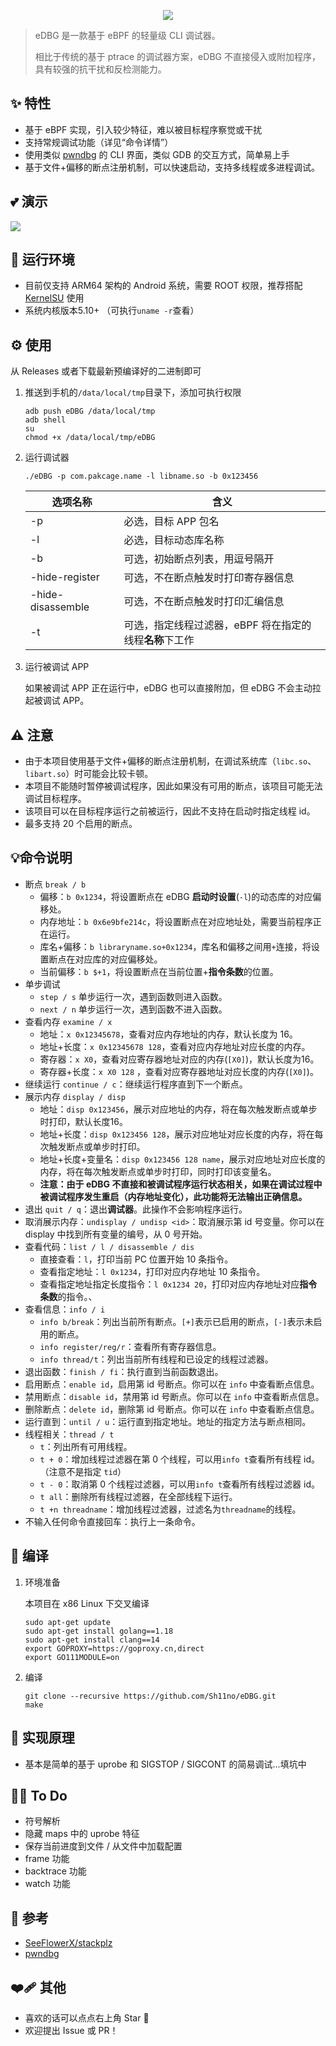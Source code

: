 <p align="center"> <img src="logo.png"/></p>


> eDBG 是一款基于 eBPF 的轻量级 CLI 调试器。<br />
>
> 相比于传统的基于 ptrace 的调试器方案，eDBG 不直接侵入或附加程序，具有较强的抗干扰和反检测能力。

## ✨ 特性

- 基于 eBPF 实现，引入较少特征，难以被目标程序察觉或干扰
- 支持常规调试功能（详见“命令详情”）
- 使用类似 [pwndbg](https://github.com/pwndbg/pwndbg) 的 CLI 界面，类似 GDB 的交互方式，简单易上手
- 基于文件+偏移的断点注册机制，可以快速启动，支持多线程或多进程调试。

## 💕 演示

![](demo.png)

## 🚀 运行环境

- 目前仅支持 ARM64 架构的 Android 系统，需要 ROOT 权限，推荐搭配 [KernelSU](https://github.com/tiann/KernelSU) 使用
- 系统内核版本5.10+ （可执行`uname -r`查看）

## ⚙️ 使用

从 Releases 或者下载最新预编译好的二进制即可

1. 推送到手机的`/data/local/tmp`目录下，添加可执行权限

   ```shell
   adb push eDBG /data/local/tmp
   adb shell
   su
   chmod +x /data/local/tmp/eDBG
   ```

2. 运行调试器

   ```shell
   ./eDBG -p com.pakcage.name -l libname.so -b 0x123456
   ```

   | 选项名称          | 含义                                                    |
   | ----------------- | ------------------------------------------------------- |
   | -p                | 必选，目标 APP 包名                                     |
   | -l                | 必选，目标动态库名称                                    |
   | -b                | 可选，初始断点列表，用逗号隔开                          |
   | -hide-register    | 可选，不在断点触发时打印寄存器信息                      |
   | -hide-disassemble | 可选，不在断点触发时打印汇编信息                        |
   | -t                | 可选，指定线程过滤器，eBPF 将在指定的线程**名称**下工作 |

3. 运行被调试 APP

   如果被调试 APP 正在运行中，eDBG 也可以直接附加，但 eDBG 不会主动拉起被调试 APP。

## ⚠️ 注意

- 由于本项目使用基于文件+偏移的断点注册机制，在调试系统库（`libc.so`、`libart.so`）时可能会比较卡顿。
- 本项目不能随时暂停被调试程序，因此如果没有可用的断点，该项目可能无法调试目标程序。
- 该项目可以在目标程序运行之前被运行，因此不支持在启动时指定线程 id。
- 最多支持 20 个启用的断点。

## 💡命令说明

- 断点 `break / b`
  - 偏移：`b 0x1234`，将设置断点在 eDBG **启动时设置**(`-l`)的动态库的对应偏移处。
  - 内存地址：`b 0x6e9bfe214c`，将设置断点在对应地址处，需要当前程序正在运行。
  - 库名+偏移：`b libraryname.so+0x1234`，库名和偏移之间用`+`连接，将设置断点在对应库的对应偏移处。
  - 当前偏移：`b $+1`，将设置断点在当前位置+**指令条数**的位置。
- 单步调试
  - `step / s` 单步运行一次，遇到函数则进入函数。
  - `next / n` 单步运行一次，遇到函数不进入函数。
- 查看内存 `examine / x`
  - 地址：`x 0x12345678`，查看对应内存地址的内存，默认长度为 16。
  - 地址+长度：`x 0x12345678 128`，查看对应内存地址对应长度的内存。
  - 寄存器：`x X0`，查看对应寄存器地址对应的内存(`[X0]`)，默认长度为16。
  - 寄存器+长度：`x X0 128` ，查看对应寄存器地址对应长度的内存(`[X0]`)。
- 继续运行 `continue / c`：继续运行程序直到下一个断点。
- 展示内存 `display / disp`
  - 地址：`disp 0x123456`，展示对应地址的内存，将在每次触发断点或单步时打印，默认长度16。
  - 地址+长度：`disp 0x123456 128`，展示对应地址对应长度的内存，将在每次触发断点或单步时打印。
  - 地址+长度+变量名：`disp 0x123456 128 name`，展示对应地址对应长度的内存，将在每次触发断点或单步时打印，同时打印该变量名。
  - **注意：由于 eDBG 不直接和被调试程序运行状态相关，如果在调试过程中被调试程序发生重启（内存地址变化），此功能将无法输出正确信息。**
- 退出 `quit / q`：退出**调试器**。此操作不会影响程序运行。
- 取消展示内存：`undisplay / undisp <id>`：取消展示第 id 号变量。你可以在 display 中找到所有变量的编号，从 0 号开始。
- 查看代码：`list / l / disassemble / dis`
  - 直接查看：`l`，打印当前 PC 位置开始 10 条指令。
  - 查看指定地址：`l 0x1234`，打印对应内存地址 10 条指令。
  - 查看指定地址指定长度指令：`l 0x1234 20`，打印对应内存地址对应**指令条数**的指令。、
- 查看信息：`info / i`
  - `info b/break`：列出当前所有断点。`[+]`表示已启用的断点，`[-]`表示未启用的断点。
  - `info register/reg/r`：查看所有寄存器信息。
  - `info thread/t`：列出当前所有线程和已设定的线程过滤器。
- 退出函数：`finish / fi`：执行直到当前函数退出。
- 启用断点：`enable id`，启用第 id 号断点。你可以在 `info` 中查看断点信息。
- 禁用断点：`disable id`，禁用第 id 号断点。你可以在 `info` 中查看断点信息。
- 删除断点：`delete id`，删除第 id 号断点。你可以在 `info` 中查看断点信息。
- 运行直到：`until / u`：运行直到指定地址。地址的指定方法与断点相同。
- 线程相关：`thread / t`
  - `t`：列出所有可用线程。
  - `t + 0`：增加线程过滤器在第 0 个线程，可以用`info t`查看所有线程 id。（注意不是指定 `tid`）
  - `t - 0`：取消第 0 个线程过滤器，可以用`info t`查看所有线程过滤器 id。
  - `t all`：删除所有线程过滤器，在全部线程下运行。
  - `t +n threadname`：增加线程过滤器，过滤名为`threadname`的线程。
- 不输入任何命令直接回车：执行上一条命令。


## 🛫 编译

1. 环境准备

   本项目在 x86 Linux 下交叉编译

   ```
   sudo apt-get update
   sudo apt-get install golang==1.18
   sudo apt-get install clang==14
   export GOPROXY=https://goproxy.cn,direct
   export GO111MODULE=on
   ```

2. 编译

   ```
   git clone --recursive https://github.com/Sh11no/eDBG.git
   make
   ```

## 💭 实现原理

- 基本是简单的基于 uprobe 和 SIGSTOP / SIGCONT 的简易调试...填坑中

## 🧑‍💻 To Do

- 符号解析
- 隐藏 maps 中的 uprobe 特征
- 保存当前进度到文件 / 从文件中加载配置
- frame 功能
- backtrace 功能
- watch 功能

## 🤝 参考

- [SeeFlowerX/stackplz](https://github.com/SeeFlowerX/stackplz/tree/dev)
- [pwndbg](https://github.com/pwndbg/pwndbg)

## ❤️‍🩹 其他

- 喜欢的话可以点点右上角 Star 🌟
- 欢迎提出 Issue 或 PR！
